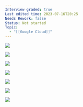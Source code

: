 ```yaml
---
Interview graded: true
Last edited time: 2023-07-16T20:25
Needs Rework: false
Status: Not started
Topic:
  - "[[Google Cloud]]"
---
```

[![](https://lh5.googleusercontent.com/O3_zSdPKOs3kBKfvYbp_mVgaLl0C3Llr9gKIc-FiXL4KcF98R7LuU-p58P7QkYKAiSPLmjBn8bnqy_yHvh7TkPdWmcQVkAGC5U-J0kTtFaIJcHS94NbdvgGqK9ASOlqOMI3WMDS1ARgpM9EI789SmraekuUdXBT26clfNKagI5Hs8jR8tb2zV69acLngjg)](https://lh5.googleusercontent.com/O3_zSdPKOs3kBKfvYbp_mVgaLl0C3Llr9gKIc-FiXL4KcF98R7LuU-p58P7QkYKAiSPLmjBn8bnqy_yHvh7TkPdWmcQVkAGC5U-J0kTtFaIJcHS94NbdvgGqK9ASOlqOMI3WMDS1ARgpM9EI789SmraekuUdXBT26clfNKagI5Hs8jR8tb2zV69acLngjg)

[![](https://lh5.googleusercontent.com/tSt0Bs7iFCqjUfDyT3Nc1EqHwaRFHhoTrLOkkFu00gy14MYDCg9mEB6KLzjXmR5H0qMTSY0KclsZhzGcXFUK7BZKATd3rKAbxAoBAvEfCn4bWdyEKQsU4mSY8-HSVJo6BjDko2aHnsRJ9qtCSjd9j-LW_I7UaBM-fMOyQGTduc0k0VuBUGbK7WPR71nhQg)](https://lh5.googleusercontent.com/tSt0Bs7iFCqjUfDyT3Nc1EqHwaRFHhoTrLOkkFu00gy14MYDCg9mEB6KLzjXmR5H0qMTSY0KclsZhzGcXFUK7BZKATd3rKAbxAoBAvEfCn4bWdyEKQsU4mSY8-HSVJo6BjDko2aHnsRJ9qtCSjd9j-LW_I7UaBM-fMOyQGTduc0k0VuBUGbK7WPR71nhQg)

[![](https://lh6.googleusercontent.com/OYcr7cGdH0ubn2gShCeIMuVBRDYb-8083aFjzw9NTnSbawnA4_nqEqgc9iT2p8G4KRzBZsxdv0nEKP3BJehfmkyDNGC3GM63WJd2vb-Dt4X58Pul0bcTiyhIQUJAbpyEFtDgh5rVy2uDGhcQSOgxBpbhTK9iRkcBJIqGIYho7nQ0K4sK7OZRYiFEgdYxvg)](https://lh6.googleusercontent.com/OYcr7cGdH0ubn2gShCeIMuVBRDYb-8083aFjzw9NTnSbawnA4_nqEqgc9iT2p8G4KRzBZsxdv0nEKP3BJehfmkyDNGC3GM63WJd2vb-Dt4X58Pul0bcTiyhIQUJAbpyEFtDgh5rVy2uDGhcQSOgxBpbhTK9iRkcBJIqGIYho7nQ0K4sK7OZRYiFEgdYxvg)

[![](https://lh3.googleusercontent.com/qXbJrTTWZt8REVvtzj9OVOcHQirazUzxUbvRo5nD1AT1TaDEkdD3g_DCvpUkY9abpgWhCjdDufMJPrLyG5NUj2FDXVNqwZoaPJnKqrLatRgaP2nHVT4_VaEyk-InMpWQ0OweMUNDp3Y7WL2DSvlKjpwtVBGVc5bOTAUdNvBqXRVULambb1w4q8dFUR8IZA)](https://lh3.googleusercontent.com/qXbJrTTWZt8REVvtzj9OVOcHQirazUzxUbvRo5nD1AT1TaDEkdD3g_DCvpUkY9abpgWhCjdDufMJPrLyG5NUj2FDXVNqwZoaPJnKqrLatRgaP2nHVT4_VaEyk-InMpWQ0OweMUNDp3Y7WL2DSvlKjpwtVBGVc5bOTAUdNvBqXRVULambb1w4q8dFUR8IZA)

[![](https://lh5.googleusercontent.com/C1yMalTiGaE8hDctALAKoJti7DHhLO4gSIy_tzDPaAB1kMZLKIGk-0ozZ0ugT6EcU1mCCPTxG2HJzXsivQq_I8IzLiKa1ERlt2cNMYzkq_66jmXasZjULwpjUhXLc_u3ahVvDuKwq_3Jkb4NRM7Xfr7GfJS0W6jIJAG-fNtwkve2rRoa2T9NnDcV81CwDg)](https://lh5.googleusercontent.com/C1yMalTiGaE8hDctALAKoJti7DHhLO4gSIy_tzDPaAB1kMZLKIGk-0ozZ0ugT6EcU1mCCPTxG2HJzXsivQq_I8IzLiKa1ERlt2cNMYzkq_66jmXasZjULwpjUhXLc_u3ahVvDuKwq_3Jkb4NRM7Xfr7GfJS0W6jIJAG-fNtwkve2rRoa2T9NnDcV81CwDg)

[![](https://lh6.googleusercontent.com/IwarI-Q5ih0SMHPzNNI2G7uBnkU9YUkdFn1AP4FZTTp6chXbDJ8x3bRyjaJy4_JsQNX4-zMo48A__7zKKio4r9lmeNdc7hSxUMc_SnOk3sAU7i3rwnxUlTRdD7ZNBNxAZnxZ_aGtAx9nW8vDKp_wvsrXg-deyHDyYSWAN3dqgUlbliL3PMLWS2Kurt14-Q)](https://lh6.googleusercontent.com/IwarI-Q5ih0SMHPzNNI2G7uBnkU9YUkdFn1AP4FZTTp6chXbDJ8x3bRyjaJy4_JsQNX4-zMo48A__7zKKio4r9lmeNdc7hSxUMc_SnOk3sAU7i3rwnxUlTRdD7ZNBNxAZnxZ_aGtAx9nW8vDKp_wvsrXg-deyHDyYSWAN3dqgUlbliL3PMLWS2Kurt14-Q)

[![](https://lh3.googleusercontent.com/hwBMS4n_BboBoxUVZy7HbuBZ6lOglOYX2yg80hK8Yx9_vD5XFisYJSHnw_lSfVqFBxA4Va1n1Tig1kjVC7Eumi3CmF3VfgGGMDHWnpzSRmnDmv7DvOMPF0SR9T75A7tO4mKgvUcsubNjnj7KmM4BGV-8hhvyralMbDNMrTd3lWDchf2cQaVyXJJ1-Z8w0Q)](https://lh3.googleusercontent.com/hwBMS4n_BboBoxUVZy7HbuBZ6lOglOYX2yg80hK8Yx9_vD5XFisYJSHnw_lSfVqFBxA4Va1n1Tig1kjVC7Eumi3CmF3VfgGGMDHWnpzSRmnDmv7DvOMPF0SR9T75A7tO4mKgvUcsubNjnj7KmM4BGV-8hhvyralMbDNMrTd3lWDchf2cQaVyXJJ1-Z8w0Q)